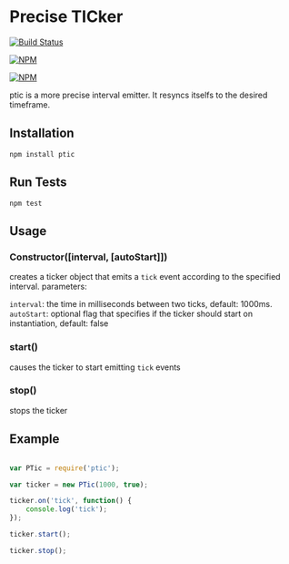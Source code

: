 # Precise TICker

[![Build Status](https://travis-ci.org/zaphod1984/node-ptic.png)](https://travis-ci.org/zaphod1984/node-ptic)

[![NPM](https://nodei.co/npm/ptic.png)](https://nodei.co/npm/ptic/)

[![NPM](https://nodei.co/npm-dl/ptic.png?months=3)](https://nodei.co/npm/ptic/)

ptic is a more precise interval emitter. It resyncs itselfs to the desired timeframe.

## Installation

````
npm install ptic
````

## Run Tests

````
npm test
````

## Usage

### Constructor([interval, [autoStart]])

creates a ticker object that emits a `tick` event according to the specified interval.
parameters:

`interval`: the time in milliseconds between two ticks, default: 1000ms.    
`autoStart`: optional flag that specifies if the ticker should start on instantiation, default: false

### start()
causes the ticker to start emitting `tick` events

### stop()
stops the ticker

## Example
````javascript

var PTic = require('ptic');

var ticker = new PTic(1000, true);

ticker.on('tick', function() {
    console.log('tick');
});

ticker.start();

ticker.stop();

````
